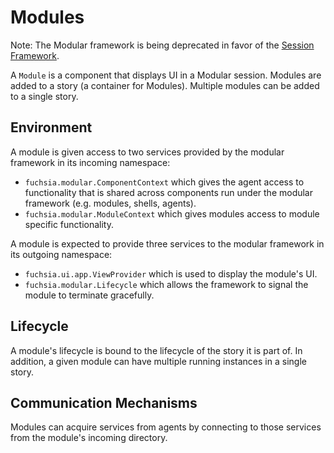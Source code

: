 # Modules

Note: The Modular framework is being deprecated in favor of
the [Session Framework](/docs/concepts/session/introduction.md).

A `Module` is a component that displays UI in a Modular session. Modules are
added to a story (a container for Modules). Multiple modules can be added to a
single story.

## Environment

A module is given access to two services provided by the modular framework in
its incoming namespace:

*   `fuchsia.modular.ComponentContext` which gives the agent access to
    functionality that is shared across components run under the modular
    framework (e.g. modules, shells, agents).
*   `fuchsia.modular.ModuleContext` which gives modules access to module
    specific functionality.

A module is expected to provide three services to the modular framework in its
outgoing namespace:

*   `fuchsia.ui.app.ViewProvider` which is used to display the module's UI.
*   `fuchsia.modular.Lifecycle` which allows the framework to signal the module
    to terminate gracefully.

## Lifecycle

A module's lifecycle is bound to the lifecycle of the story it is part of. In
addition, a given module can have multiple running instances in a single story.

## Communication Mechanisms

Modules can acquire services from agents by connecting to those services
from the module's incoming directory.
